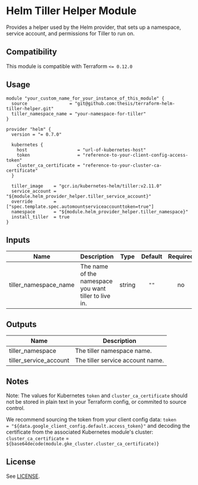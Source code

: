 
<!-- Module Name and description are required -->
# Helm Tiller Helper Module

Provides a helper used by the Helm provider, that sets up a namespace, service
account, and permissions for Tiller to run on.

<!-- Compatibility section is optional -->
## Compatibility

This module is compatible with Terraform `<= 0.12.0`

<!-- Usage section is required -->
## Usage

<!-- NOTE: Examples should go into an `/examples` directory, with a link here
along the following lines:

There are multiple examples included in the [examples](./examples/) folder but
simple usage is as follows:
 -->

```hcl
module "your_custom_name_for_your_instance_of_this_module" {
  source                = "git@github.com:thesis/terraform-helm-tiller-helper.git"
  tiller_namespace_name = "your-namespace-for-tiller"
}

provider "helm" {
  version = "= 0.7.0"

  kubernetes {
    host                   = "url-of-kubernetes-host"
    token                  = "reference-to-your-client-config-access-token"
    cluster_ca_certificate = "reference-to-your-cluster-ca-certificate"
  }

  tiller_image    = "gcr.io/kubernetes-helm/tiller:v2.11.0"
  service_account = "${module.helm_provider_helper.tiller_service_account}"
  override        = ["spec.template.spec.automountserviceaccounttoken=true"]
  namespace       = "${module.helm_provider_helper.tiller_namespace}"
  install_tiller  = true
}
```


<!-- BEGINNING OF PRE-COMMIT-TERRAFORM DOCS HOOK -->
## Inputs

| Name | Description | Type | Default | Required |
|------|-------------|:----:|:-----:|:-----:|
| tiller\_namespace\_name | The name of the namespace you want tiller to live in. | string | `""` | no |

## Outputs

| Name | Description |
|------|-------------|
| tiller\_namespace | The tiller namespace name. |
| tiller\_service\_account | The tiller service account name. |

<!-- END OF PRE-COMMIT-TERRAFORM DOCS HOOK -->

<!-- Notes section is optional -->
## Notes

Note: The values for Kubernetes `token` and `cluster_ca_certificate` should not
be stored in plain text in your Terraform config, or commited to source control.

We recommend sourcing the token from your client config data:
`token                  = "${data.google_client_config.default.access_token}"`
and decoding the certificate from the associated Kubernetes module's cluster:
`cluster_ca_certificate` = `${base64decode(module.gke_cluster.cluster_ca_certificate)}`

<!-- License is required -->
## License

See [LICENSE](./LICENSE).
